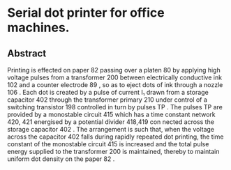 # Serial dot printer for office machines.

## Abstract
Printing is effected on paper 82 passing over a platen 80 by applying high voltage pulses from a transformer 200 between electrically conductive ink 102 and a counter electrode 89 , so as to eject dots of ink through a nozzle 106 . Each dot is created by a pulse of current I₁ drawn from a storage capacitor 402 through the transformer primary 210 under control of a switching transistor 198 controlled in turn by pulses TP . The pulses TP are provided by a monostable circuit 415 which has a time constant network 420, 421 energised by a potential divider 418,419 con nected across the storage capacitor 402 . The arrangement is such that, when the voltage across the capacitor 402 falls during rapidly repeated dot printing, the time constant of the monostable circuit 415 is increased and the total pulse energy supplied to the transformer 200 is maintained, thereby to maintain uniform dot density on the paper 82 .